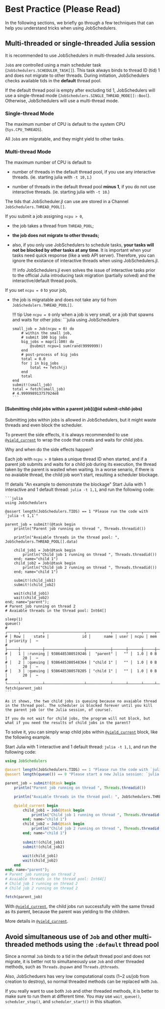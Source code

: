 # Best Practice (Please Read)

In the following sections, we briefly go through a few techniques that can help you understand tricks when using JobSchedulers.

## Multi-threaded or single-threaded Julia session

It is recommended to use JobSchedulers in multi-threaded Julia sessions. 

`Job`s are controlled using a main scheduler task (`JobSchedulers.SCHEDULER_TASK[]`). This task always binds to thread ID (tid) 1 and does not migrate to other threads. During initiation, JobSchedulers checks available tids in the **default** thread pool. 

If the default thread pool is empty after excluding tid 1, JobSchedulers will use a single-thread mode (`JobSchedulers.SINGLE_THREAD_MODE[]::Bool`). Otherwise, JobSchedulers will use a multi-thread mode.

### Single-thread Mode

The maximum number of CPU is default to the system CPU (`Sys.CPU_THREADS`). 

All `Job`s are migratable, and they might yield to other tasks. 

### Multi-thread Mode

The maximum number of CPU is default to

- number of threads in the default thread pool, if you use any interactive threads. (ie. starting julia with `-t 10,1`.)

- number of threads in the default thread pool **minus 1**, if you do not use interactive threads. (ie. starting julia with `-t 10`.)

The tids that JobScheduler.jl can use are stored in a Channel `JobSchedulers.THREAD_POOL[]`. 

If you submit a job assigning `ncpu > 0`,

- the job takes a thread from `THREAD_POOL`;
- **the job does not migrate to other threads;** 
- also, if you only use JobSchedulers to schedule tasks, **your tasks will not be blocked by other tasks at any time**. It is important when your tasks need quick response (like a web API server). Therefore, you can ignore the existance of interactive threads when using JobSchedulers.jl.

  !!! info
      JobSchedulers.jl even solves the issue of interactive tasks prior to the official Julia introducing task migration (partially solved) and the interactive/default thread pools.

If you set `ncpu = 0` to your job,

- the job is migratable and does not take any tid from `JobSchedulers.THREAD_POOL[]`.

  !!! tip
      Use `ncpu = 0` only when a job is very small, or a job that spawns and waits for other jobs:
      ```julia
      using JobSchedulers

      small_job = Job(ncpu = 0) do
          # within the small job,
          # submit 100 big jobs
          big_jobs = map(1:100) do _
              @submit ncpu=1 sum(rand(9999999))
          end
          # post-process of big jobs
          total = 0.0
          for j in big_jobs
              total += fetch(j)
          end
          total
      end
      submit!(small_job)
      total = fetch(small_job)
      # 4.999998913757924e8
      ```

#### [Submitting child jobs within a parent job](@id submit-child-jobs)

Submitting jobs within jobs is allowed in JobSchedulers, but it might waste threads and even block the scheduler.

To prevent the side effects, it is always recommended to use [`@yield_current`](@ref) to wrap the code that creats and waits for child jobs.

Why and when do the side effects happen?

Each job with `ncpu > 0` takes a unique thread ID when started, and if a parent job submits and waits for a child job during its execution, the thread taken by the parent is wasted when waiting. In a worse senario, if there is no avaiable thread, the child job won't start, resulting a scheduler blockage. 

!!! details "An example to demonstrate the blockage"
    Start Julia with 1 interactive and 1 default thread: `julia -t 1,1`, and run the following code:

    ```julia
    using JobSchedulers
    
    @assert length(JobSchedulers.TIDS) == 1 "Please run the code with `julia -t 1,1`"

    parent_job = submit!(@task begin
        println("Parent job running on thread ", Threads.threadid())

        println("Avaiable threads in the thread pool: ", JobSchedulers.THREAD_POOL[].data)

        child_job1 = Job(@task begin
            println("Child job 1 running on thread ", Threads.threadid())
        end; name="child 1")
        child_job2 = Job(@task begin
            println("Child job 2 running on thread ", Threads.threadid())
        end; name="child 1")
        
        submit!(child_job1)
        submit!(child_job2)
        
        wait(child_job1)
        wait(child_job2)
    end; name="parent");
    # Parent job running on thread 2
    # Avaiable threads in the thread pool: Int64[]

    sleep(1)
    queue()
    # ┌─────┬──────────┬──────────────────┬───────────┬──────┬──────┬─────┬──────────┬───
    # │ Row │    state │               id │      name │ user │ ncpu │ mem │ priority │  ⋯
    # ├─────┼──────────┼──────────────────┼───────────┼──────┼──────┼─────┼──────────┼───
    # │   1 │ :running │ 9386485380519246 │  "parent" │   "" │  1.0 │ 0 B │       20 │  ⋯
    # │   2 │ :queuing │ 9386485380548364 │ "child 1" │   "" │  1.0 │ 0 B │       20 │  ⋯
    # │   3 │ :queuing │ 9386485380578205 │ "child 1" │   "" │  1.0 │ 0 B │       20 │  ⋯
    # └─────┴──────────┴──────────────────┴───────────┴──────┴──────┴─────┴──────────┴───
    fetch(parent_job)
    ```

    As it shows, the two child jobs is queuing because no avaiable thread in the thread pool. The scheduler is blocked forever until you kill the parent job (or the Julia session, of course).

    If you do not wait for child jobs, the program will not block, but what if you need the results of child jobs in the parent?

To solve it, you can simply wrap child jobs within [`@yield_current`](@ref) block, like the following example.

Start Julia with 1 interactive and 1 default thread: `julia -t 1,1`, and run the following code:

```julia
using JobSchedulers

@assert length(JobSchedulers.TIDS) == 1 "Please run the code with `julia -t 1,1`"
@assert length(queue()) == 0 "Please start a new Julia session: `julia -t 1,1`"

parent_job = submit!(@task begin
    println("Parent job running on thread ", Threads.threadid())

    println("Avaiable threads in the thread pool: ", JobSchedulers.THREAD_POOL[].data)

    @yield_current begin
        child_job1 = Job(@task begin
            println("Child job 1 running on thread ", Threads.threadid())
        end; name="child 1")
        child_job2 = Job(@task begin
            println("Child job 2 running on thread ", Threads.threadid())
        end; name="child 1")
        
        submit!(child_job1)
        submit!(child_job2)
        
        wait(child_job1)
        wait(child_job2)
    end
end; name="parent");
# Parent job running on thread 2
# Avaiable threads in the thread pool: Int64[]
# Child job 1 running on thread 2
# Child job 2 running on thread 2

fetch(parent_job)
```

With [`@yield_current`](@ref), the child jobs run successfully with the same thread as its parent, because the parent was yielding to the children.

More details in [`@yield_current`](@ref).

## Avoid simultaneous use of `Job` and other multi-threaded methods using the `:default` thread pool

Since a normal `Job` binds to a tid in the default thread pool and does not migrate, it is better not to simultaneously use `Job` and other threaded methods, such as `Threads.@spawn` and `Threads.@threads`. 

Also, JobScheduers has very low computational costs (1~2 us/job from creation to destroy), so normal threaded methods can be replaced with `Job`.

If you really want to use both `Job` and other threaded methods, it is better to make sure to run them at different time. You may use `wait_queue()`, `scheduler_stop()`, and `scheduler_start()` in this situation.

